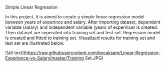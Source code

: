 Simple Linear Regression


In this project, it is aimed to create a simple linear regression model between years of experince and salary. After importing dataset, dependent variable (salary) and independent variable (years of experince) is created. Then dataset are seperated into training set and test set. Regression model is created and fitted to training set. Visualized results for training set and test set are illustrated below.

![alt text](https://raw.githubusercontent.com/kocaksam/Linear-Regression-Experience-vs-Salary/master/Training Set.JPG)
